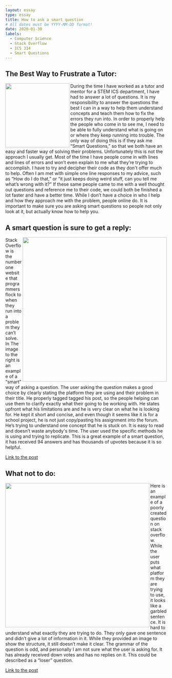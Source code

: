 ```yaml
---
layout: essay
type: essay
title: How to ask a smart question
# All dates must be YYYY-MM-DD format!
date: 2020-01-30
labels:
  - Computer Science
  - Stack Overflow
  - ICS 314
  - Smart Questions
---
```


## The Best Way to Frustrate a Tutor:
<img class="ui image" align="left" src="{{ site.baseurl }}/images/SmartQ3.jpg" height="200" width="200" >

During the time I have worked as a tutor and mentor for a STEM ICS department, I have had to answer a lot of questions. It is my responsibility to answer the questions the best I can in a way to help them understand concepts and teach them how to fix the errors they run into. In order to properly help the people who come in to see me, I need to be able to fully understand what is going on or where they keep running into trouble. The only way of doing this is if they ask me “Smart Questions,” so that we both have an easy and faster way of solving their problems. Unfortunately this is not the approach I usually get. Most of the time I have people come in with lines and lines of errors and won’t even explain to me what they’re trying to accomplish. I have to try and decipher their code as they don't offer much to help. Often I am met with simple one line responses to my advice, such as “How do I do that,” or “it just keeps doing weird stuff, can you tell me what’s wrong with it?”  If these same people came to me with a well thought out questions and reference me to their code, we could both be finished a lot faster and have a better time. While I don’t have a choice in who I help and how they approach me with the problem, people online do. It is important to make sure you are asking smart questions so people not only look at it, but actually know how to help you. 

## A smart question is sure to get a reply:
<img class="ui image" align="right" src="{{ site.baseurl }}/images/SmartQ1.jpg" height="450" width="450" >

Stack Overflow is the number one website that programmers flock to when they run into a problem they can’t solve. In The image to the right is an example of a “smart” way of asking a question. The user asking the question makes a good choice by clearly stating the platform they are using and their problem in their title. He properly tagged tagged his post, so the people helping can use them to clarify exactly what their going to be working with. He states upfront what his limitations are and he is very clear on what he is looking for. He kept it short and concise, and even though it seems like it is for a school project, he is not just copy/pasting his assignment into the forum. He’s trying to understand one concept that he is stuck on. It is easy to read and doesn’t waste anybody's time. The user used the specific methods he is using and trying to replicate. This is a great example of a smart question, it has received 94 answers and has thousands of upvotes because it is so helpful. 

[Link to the post](https://stackoverflow.com/questions/5767325/how-do-i-remove-a-particular-element-from-an-array-in-javascript)


## What not to do:
<img class="ui image" align="left" src="{{ site.baseurl }}/images/SmartQ2.jpg" height="450" width="450" >

Here is an example of a poorly created question on stack overflow. While the user puts what platform they are trying to use, it looks like a garbled sentence. It is hard to understand what exactly they are trying to do. They only gave one sentence and didn’t give a lot of information in it. While they provided an image to show the structure, it still doesn’t make it clear. The grammar of the question is odd, and personally I am not sure what the user is asking for. It has already received down votes and has no replies on it. This could be described as a “loser” question. 

[Link to the post](https://stackoverflow.com/questions/59999080/how-to-retrive-2-value-multiple-child-realtime-database-firebase-java-android)
